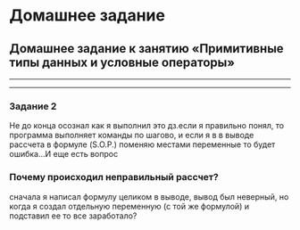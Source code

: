 # Домашнее задание
## Домашнее задание к занятию «Примитивные типы данных и условные операторы»
_____
_____
### Задание 2
Не до конца осознал как я выполнил это дз.если я правильно понял, то программа выполняет команды по шагово, и если я в в выводе рассчета в формуле (S.O.P.) поменяю местами переменные то будет ошибка...И еще есть вопрос
### Почему происходил неправильный рассчет?
сначала я написал формулу целиком в выводе, вывод был неверный, но когда я создал отдельную переменную (с той же формулой) и подставил ее то все заработало?